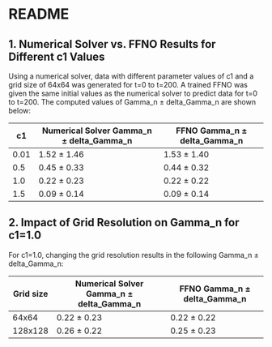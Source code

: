 # README

## 1. Numerical Solver vs. FFNO Results for Different c1 Values

Using a numerical solver, data with different parameter values of c1 and a grid size of 64x64 was generated for t=0 to t=200. A trained FFNO was given the same initial values as the numerical solver to predict data for t=0 to t=200. The computed values of Gamma_n ± delta_Gamma_n are shown below:

| c1  | Numerical Solver Gamma_n ± delta_Gamma_n            | FFNO Gamma_n ± delta_Gamma_n            |
|-----|-----------------------------------------------------|-----------------------------------------|
| 0.01 | 1.52 ± 1.46                                        | 1.53 ± 1.40                             |
| 0.5  | 0.45 ± 0.33                                        | 0.44 ± 0.32                             |
| 1.0  | 0.22 ± 0.23                                        | 0.22 ± 0.22                             |
| 1.5  | 0.09 ± 0.14                                        | 0.09 ± 0.14                             |


## 2. Impact of Grid Resolution on Gamma_n for c1=1.0

For c1=1.0, changing the grid resolution results in the following Gamma_n ± delta_Gamma_n:

| Grid size |  Numerical Solver Gamma_n ± delta_Gamma_n              | FFNO Gamma_n ± delta_Gamma_n                 |
|-----------|--------------------------------------------------------|--------------------------------------------|
| 64x64     | 0.22 ± 0.23                                           | 0.22 ± 0.22                                |
| 128x128   | 0.26 ± 0.22                                           | 0.25 ± 0.23                                |


